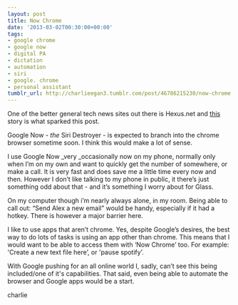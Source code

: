 ```yaml
---
layout: post
title: Now Chrome
date: '2013-03-02T00:30:00+00:00'
tags:
- google chrome
- google now
- digital PA
- dictation
- automation
- siri
- google. chrome
- personal assistant
tumblr_url: http://charlieegan3.tumblr.com/post/46786215230/now-chrome
---
```

One of the better general tech news sites out there is Hexus.net and [this](http://hexus.net/ce/news/internet/49129-google-now-spread-wings-fly-chrome/) story is what sparked this post.

Google Now - _the_ Siri Destroyer - is expected to branch into the chrome browser sometime soon. I think this would make a lot of sense.

I use Google Now _very _occasionally now on my phone, normally only when I’m on my own and want to quickly get the number of somewhere, or make a call. It is very fast and does save me a little time every now and then. However I don’t like talking to my phone in public, it there’s just something odd about that - and it’s something I worry about for Glass.

On my computer though i’m nearly always alone, in my room. Being able to call out: “Send Alex a new email” would be handy, especially if it had a hotkey. There is however a major barrier here.

I like to use apps that aren’t chrome. Yes, despite Google’s desires, the best way to do lots of tasks is using an app other than chrome. This means that I would want to be able to access them with ‘Now Chrome’ too. For example: 'Create a new text file here’, or 'pause spotify’.

With Google pushing for an all online world I, sadly, can’t see this being included/one of it's capabilities. That said, even being able to automate the browser and Google apps would be a start.

charlie